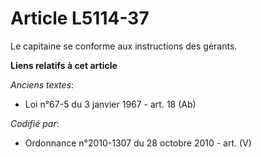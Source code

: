 # Article L5114-37

Le capitaine se conforme aux instructions des gérants.

**Liens relatifs à cet article**

_Anciens textes_:

  - Loi n°67-5 du 3 janvier 1967 - art. 18 (Ab)

_Codifié par_:

  - Ordonnance n°2010-1307 du 28 octobre 2010 - art. (V)
